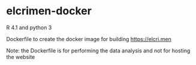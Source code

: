 # elcrimen-docker

R 4.1 and python 3

Dockerfile to create the docker image for building https://elcri.men

Note: the Dockerfile is for performing the data analysis and not for hosting the website
